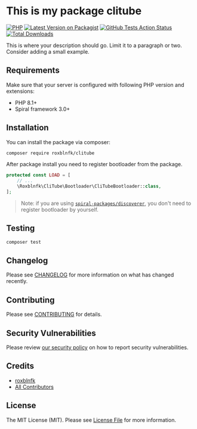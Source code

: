 # This is my package clitube

[![PHP](https://img.shields.io/packagist/php-v/roxblnfk/clitube.svg?style=flat-square)](https://packagist.org/packages/roxblnfk/clitube)
[![Latest Version on Packagist](https://img.shields.io/packagist/v/roxblnfk/clitube.svg?style=flat-square)](https://packagist.org/packages/roxblnfk/clitube)
[![GitHub Tests Action Status](https://img.shields.io/github/workflow/status/roxblnfk/clitube/run-tests?label=tests&style=flat-square)](https://github.com/roxblnfk/clitube/actions?query=workflow%3Arun-tests+branch%3Amain)
[![Total Downloads](https://img.shields.io/packagist/dt/roxblnfk/clitube.svg?style=flat-square)](https://packagist.org/packages/roxblnfk/clitube)

This is where your description should go. Limit it to a paragraph or two. Consider adding a small example.


## Requirements

Make sure that your server is configured with following PHP version and extensions:

- PHP 8.1+
- Spiral framework 3.0+



## Installation

You can install the package via composer:

```bash
composer require roxblnfk/clitube
```

After package install you need to register bootloader from the package.

```php
protected const LOAD = [
    // ...
    \Roxblnfk\CliTube\Bootloader\CliTubeBootloader::class,
];
```

> Note: if you are using [`spiral-packages/discoverer`](https://github.com/spiral-packages/discoverer),
> you don't need to register bootloader by yourself.

## Testing

```bash
composer test
```

## Changelog

Please see [CHANGELOG](CHANGELOG.md) for more information on what has changed recently.

## Contributing

Please see [CONTRIBUTING](.github/CONTRIBUTING.md) for details.

## Security Vulnerabilities

Please review [our security policy](../../security/policy) on how to report security vulnerabilities.

## Credits

- [roxblnfk](https://github.com/roxblnfk)
- [All Contributors](../../contributors)

## License

The MIT License (MIT). Please see [License File](LICENSE) for more information.
